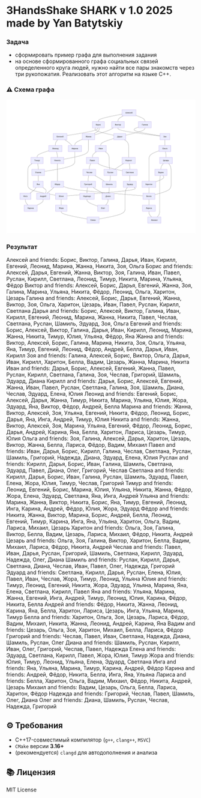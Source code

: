 # 3HandsShake SHARK v 1.0 2025 made by Yan Batytskiy

### Задача
- сформировать пример графа для выполнения задания
- на основе сформированного графа социальных связей определенного круга людей, нужно найти все пары знакомств через три рукопожатия. Реализовать этот алгоритм на языке C++. 


### ⚠️ Схема графа

![схема графа](./graph_scheme.jpg)

### Результат
Алексей and friends: Борис, Виктор, Галина, Дарья, Иван, Кирилл, Евгений, Леонид, Марина, Жанна, Никита, Зоя, Ольга 
Борис and friends: Алексей, Дарья, Евгений, Жанна, Виктор, Зоя, Галина, Иван, Павел, Руслан, Кирилл, Светлана, Леонид, Тимур, Никита, Марина, Ульяна, Фёдор 
Виктор and friends: Алексей, Борис, Дарья, Евгений, Жанна, Зоя, Галина, Марина, Ульяна, Никита, Фёдор, Леонид, Ольга, Харитон, Цезарь 
Галина and friends: Алексей, Борис, Дарья, Евгений, Жанна, Виктор, Зоя, Ольга, Харитон, Цезарь, Иван, Павел, Руслан, Кирилл, Светлана 
Дарья and friends: Борис, Алексей, Виктор, Галина, Иван, Кирилл, Евгений, Леонид, Марина, Жанна, Никита, Павел, Чеслав, Светлана, Руслан, Шамиль, Эдуард, Зоя, Ольга 
Евгений and friends: Борис, Алексей, Виктор, Галина, Дарья, Иван, Кирилл, Леонид, Марина, Жанна, Никита, Тимур, Юлия, Ульяна, Фёдор, Яна 
Жанна and friends: Виктор, Алексей, Борис, Галина, Марина, Никита, Зоя, Ольга, Ульяна, Яна, Тимур, Евгений, Леонид, Фёдор, Андрей, Белла, Дарья, Иван, Кирилл 
Зоя and friends: Галина, Алексей, Борис, Виктор, Ольга, Дарья, Иван, Кирилл, Харитон, Белла, Вадим, Цезарь, Жанна, Марина, Никита 
Иван and friends: Дарья, Борис, Алексей, Евгений, Жанна, Павел, Руслан, Кирилл, Светлана, Галина, Зоя, Чеслав, Григорий, Шамиль, Эдуард, Диана 
Кирилл and friends: Дарья, Борис, Алексей, Евгений, Жанна, Иван, Павел, Руслан, Светлана, Галина, Зоя, Шамиль, Диана, Чеслав, Эдуард, Елена, Юлия 
Леонид and friends: Евгений, Борис, Алексей, Дарья, Жанна, Тимур, Никита, Марина, Ульяна, Юлия, Жора, Эдуард, Яна, Виктор, Фёдор, Андрей, Белла 
Марина and friends: Жанна, Виктор, Алексей, Зоя, Ульяна, Евгений, Никита, Фёдор, Леонид, Борис, Дарья, Яна, Инга, Андрей, Тимур, Юлия 
Никита and friends: Жанна, Виктор, Алексей, Зоя, Марина, Ульяна, Евгений, Фёдор, Леонид, Борис, Дарья, Андрей, Карина, Яна, Белла, Харитон, Лариса, Цезарь, Тимур, Юлия 
Ольга and friends: Зоя, Галина, Алексей, Дарья, Харитон, Цезарь, Виктор, Жанна, Белла, Лариса, Фёдор, Вадим, Михаил 
Павел and friends: Иван, Дарья, Борис, Кирилл, Галина, Чеслав, Светлана, Руслан, Шамиль, Григорий, Надежда, Диана, Эдуард, Елена, Юлия 
Руслан and friends: Кирилл, Дарья, Борис, Иван, Галина, Шамиль, Светлана, Эдуард, Павел, Диана, Олег, Григорий, Чеслав 
Светлана and friends: Кирилл, Дарья, Борис, Иван, Галина, Руслан, Шамиль, Эдуард, Павел, Елена, Жора, Юлия, Тимур, Чеслав, Григорий 
Тимур and friends: Леонид, Евгений, Борис, Марина, Юлия, Ульяна, Никита, Жанна, Фёдор, Жора, Елена, Эдуард, Светлана, Яна, Инга, Андрей 
Ульяна and friends: Марина, Жанна, Виктор, Никита, Борис, Яна, Тимур, Евгений, Леонид, Инга, Карина, Андрей, Фёдор, Юлия, Жора, Эдуард 
Фёдор and friends: Никита, Жанна, Виктор, Марина, Борис, Андрей, Белла, Леонид, Евгений, Тимур, Карина, Инга, Яна, Ульяна, Харитон, Ольга, Вадим, Лариса, Михаил, Цезарь 
Харитон and friends: Ольга, Зоя, Галина, Виктор, Белла, Вадим, Цезарь, Лариса, Михаил, Фёдор, Никита, Андрей 
Цезарь and friends: Ольга, Зоя, Галина, Виктор, Харитон, Белла, Вадим, Михаил, Лариса, Фёдор, Никита, Андрей 
Чеслав and friends: Павел, Иван, Дарья, Руслан, Григорий, Шамиль, Светлана, Кирилл, Эдуард, Надежда, Олег, Диана 
Шамиль and friends: Руслан, Кирилл, Дарья, Светлана, Диана, Чеслав, Иван, Павел, Олег, Надежда, Григорий 
Эдуард and friends: Светлана, Кирилл, Дарья, Руслан, Елена, Юлия, Павел, Иван, Чеслав, Жора, Тимур, Леонид, Ульяна 
Юлия and friends: Тимур, Леонид, Евгений, Никита, Жора, Эдуард, Ульяна, Марина, Яна, Елена, Светлана, Кирилл, Павел 
Яна and friends: Ульяна, Марина, Жанна, Евгений, Инга, Андрей, Тимур, Леонид, Юлия, Карина, Фёдор, Никита, Белла 
Андрей and friends: Фёдор, Никита, Жанна, Леонид, Карина, Яна, Белла, Харитон, Лариса, Цезарь, Инга, Ульяна, Марина, Тимур 
Белла and friends: Харитон, Ольга, Зоя, Цезарь, Лариса, Фёдор, Вадим, Михаил, Никита, Жанна, Леонид, Андрей, Карина, Яна 
Вадим and friends: Цезарь, Ольга, Зоя, Харитон, Михаил, Белла, Лариса, Фёдор 
Григорий and friends: Чеслав, Павел, Иван, Светлана, Надежда, Диана, Шамиль, Руслан, Олег 
Диана and friends: Шамиль, Руслан, Кирилл, Иван, Олег, Григорий, Чеслав, Павел, Надежда 
Елена and friends: Эдуард, Светлана, Кирилл, Павел, Жора, Юлия, Тимур 
Жора and friends: Юлия, Тимур, Леонид, Ульяна, Елена, Эдуард, Светлана 
Инга and friends: Яна, Ульяна, Марина, Тимур, Карина, Андрей, Фёдор 
Карина and friends: Андрей, Фёдор, Никита, Белла, Инга, Яна, Ульяна 
Лариса and friends: Белла, Харитон, Ольга, Вадим, Михаил, Фёдор, Никита, Андрей, Цезарь 
Михаил and friends: Вадим, Цезарь, Ольга, Белла, Лариса, Харитон, Фёдор 
Надежда and friends: Григорий, Чеслав, Павел, Шамиль, Олег, Диана 
Олег and friends: Диана, Шамиль, Руслан, Чеслав, Надежда, Григорий 

## ⚙️ Требования

- C++17-совместимый компилятор (`g++`, `clang++`, `MSVC`)
- `CMake` версии **3.16+**
- (рекомендуется) `clangd` для автодополнения и анализа

## 📚 Лицензия

MIT License
